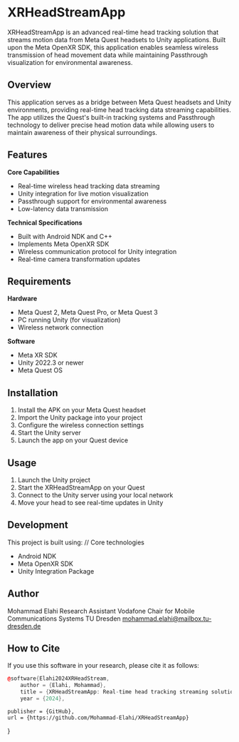 # XRHeadStreamApp

XRHeadStreamApp is an advanced real-time head tracking solution that streams motion data from Meta Quest headsets to Unity applications. Built upon the Meta OpenXR SDK, this application enables seamless wireless transmission of head movement data while maintaining Passthrough visualization for environmental awareness.

## Overview

This application serves as a bridge between Meta Quest headsets and Unity environments, providing real-time head tracking data streaming capabilities. The app utilizes the Quest's built-in tracking systems and Passthrough technology to deliver precise head motion data while allowing users to maintain awareness of their physical surroundings.

## Features

**Core Capabilities**
- Real-time wireless head tracking data streaming
- Unity integration for live motion visualization
- Passthrough support for environmental awareness
- Low-latency data transmission


**Technical Specifications**
- Built with Android NDK and C++
- Implements Meta OpenXR SDK
- Wireless communication protocol for Unity integration
- Real-time camera transformation updates

## Requirements

**Hardware**
- Meta Quest 2, Meta Quest Pro, or Meta Quest 3
- PC running Unity (for visualization)
- Wireless network connection

**Software**
- Meta XR SDK
- Unity 2022.3 or newer
- Meta Quest OS 


## Installation

1. Install the APK on your Meta Quest headset
2. Import the Unity package into your project
3. Configure the wireless connection settings
4. Start the Unity server
5. Launch the app on your Quest device

## Usage

1. Launch the Unity project
2. Start the XRHeadStreamApp on your Quest
3. Connect to the Unity server using your local network
4. Move your head to see real-time updates in Unity

## Development

This project is built using:
// Core technologies
- Android NDK
- Meta OpenXR SDK
- Unity Integration Package

## Author
Mohammad Elahi
Research Assistant
Vodafone Chair for Mobile Communications Systems
TU Dresden
mohammad.elahi@mailbox.tu-dresden.de

## How to Cite
If you use this software in your research, please cite it as follows:
```cpp
@software{Elahi2024XRHeadStream,
    author = {Elahi, Mohammad},
    title = {XRHeadStreamApp: Real-time head tracking streaming solution for Meta Quest headsets},
    year = {2024},
```
    publisher = {GitHub},
    url = {https://github.com/Mohammad-Elahi/XRHeadStreamApp}
}
```
